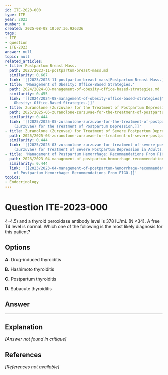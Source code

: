 ```yaml
---
id: ITE-2023-000
type: ITE
year: 2023
number: 0
created: 2025-08-08 10:07:36.926336
tags:
- ITE
- question
- ITE-2023
answer: null
topic: null
related_articles:
- title: Postpartum Breast Mass.
  path: 2023/2023-11-postpartum-breast-mass.md
  similarity: 0.667
  link: '[[2023/2023-11-postpartum-breast-mass|Postpartum Breast Mass.]]'
- title: 'Management of Obesity: Office-Based Strategies.'
  path: 2024/2024-08-management-of-obesity-office-based-strategies.md
  similarity: 0.455
  link: '[[2024/2024-08-management-of-obesity-office-based-strategies|Management of
    Obesity: Office-Based Strategies.]]'
- title: Zuranolone (Zurzuvae) for the Treatment of Postpartum Depression.
  path: 2025/2025-05-zuranolone-zurzuvae-for-the-treatment-of-postpartum-depressi.md
  similarity: 0.444
  link: '[[2025/2025-05-zuranolone-zurzuvae-for-the-treatment-of-postpartum-depressi|Zuranolone
    (Zurzuvae) for the Treatment of Postpartum Depression.]]'
- title: Zuranolone (Zurzuvae) for Treatment of Severe Postpartum Depression in Adults.
  path: 2025/2025-03-zuranolone-zurzuvae-for-treatment-of-severe-postpartum-depre.md
  similarity: 0.444
  link: '[[2025/2025-03-zuranolone-zurzuvae-for-treatment-of-severe-postpartum-depre|Zuranolone
    (Zurzuvae) for Treatment of Severe Postpartum Depression in Adults.]]'
- title: 'Management of Postpartum Hemorrhage: Recommendations From FIGO.'
  path: 2023/2023-04-management-of-postpartum-hemorrhage-recommendations-from-fig.md
  similarity: 0.444
  link: '[[2023/2023-04-management-of-postpartum-hemorrhage-recommendations-from-fig|Management
    of Postpartum Hemorrhage: Recommendations From FIGO.]]'
topics:
- Endocrinology
---
```


# Question ITE-2023-000

4–4.5) and a thyroid peroxidase antibody level is 378 IU/mL (N <34). A free T4 level is normal. Which one of the following is the most likely diagnosis for this patient?

## Options

**A.** Drug-induced thyroiditis

**B.** Hashimoto thyroiditis

**C.** Postpartum thyroiditis

**D.** Subacute thyroiditis

## Answer

****

## Explanation

*[Answer not found in critique]*

## References

*[References not available]*
